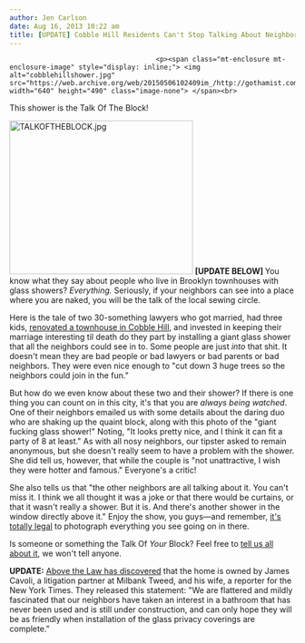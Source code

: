 ```yaml
---
author: Jen Carlson
date: Aug 16, 2013 10:22 am
title: [UPDATE] Cobble Hill Residents Can't Stop Talking About Neighbors' Sexy Shower
---
```


	
										<p><span class="mt-enclosure mt-enclosure-image" style="display: inline;"> <img alt="cobblehillshower.jpg" src="https://web.archive.org/web/20150506102409im_/http://gothamist.com/attachments/arts_jen/cobblehillshower.jpg" width="640" height="490" class="image-none"> </span><br>
<span class="photo_caption">This shower is the Talk Of The Block!</span></p>

<p><span class="mt-enclosure mt-enclosure-image" style="display: inline;"> <img alt="TALKOFTHEBLOCK.jpg" src="https://web.archive.org/web/20150506102409im_/http://gothamist.com/attachments/arts_jen/TALKOFTHEBLOCK.jpg" width="323" height="271" class="image-right"> </span><strong>[UPDATE BELOW] </strong>You know what they say about people who live in Brooklyn townhouses with glass showers? <em>Everything.</em> Seriously, if your neighbors can see into a place where you are naked, you will be the talk of the local sewing circle. </p>

<p>Here is the tale of two 30-something lawyers who got married, had three kids, <a href="https://web.archive.org/web/20150506102409/http://www.incorporatedny.com/album?id=5621097507831904209">renovated a townhouse in Cobble Hill</a>, and invested in keeping their marriage interesting til death do they part by installing a giant glass shower that all the neighbors could see in to. Some people are just <em>into</em> that shit. It doesn&apos;t mean they are bad people or bad lawyers or bad parents or bad neighbors. They were even nice enough to &quot;cut down 3 huge trees so the neighbors could join in the fun.&quot;</p>

<p>But how do we even know about these two and their shower? If there is one thing you can count on in this city, it&apos;s that you are <em>always being watched</em>. One of their neighbors emailed us with some details about the daring duo who are shaking up the quaint block, along with this photo of the &quot;giant fucking glass shower!&quot; Noting, &quot;It looks pretty nice, and I think it can fit a party of 8 at least.&quot; As with all nosy neighbors, our tipster asked to remain anonymous, but she doesn&apos;t really seem to have a problem with the shower. She did tell us, however, that while the couple is &quot;not unattractive, I wish they were hotter and famous.&quot; Everyone&apos;s a critic!</p>

<p>She also tells us that &quot;the other neighbors are all talking about it. You can&apos;t miss it. I think we all thought it was a joke or that there would be curtains, or that it wasn&apos;t really a shower. But it is. And there&apos;s another shower in the window directly above it.&quot; Enjoy the show, you guys&#x2014;and remember, <a href="https://web.archive.org/web/20150506102409/http://gothamist.com/2013/08/09/peeping_tom_photography_totally_leg.php">it&apos;s totally legal</a> to photograph everything you see going on in there.</p>

<p>Is someone or something the Talk Of <em>Your</em> Block? Feel free to <a href="https://web.archive.org/web/20150506102409/mailto:tips@gothamist.com">tell us all about it</a>, we won&apos;t tell anyone.</p>

<p><strong>UPDATE:</strong> <a href="https://web.archive.org/web/20150506102409/http://abovethelaw.com/2013/08/lawyerly-lairs-an-attorneys-attractive-nuisance/2/">Above the Law has discovered</a> that the home is owned by James Cavoli, a litigation partner at Milbank Tweed, and his wife, a reporter for the New York Times. They released this statement: &quot;We are flattered and mildly fascinated that our neighbors have taken an interest in a bathroom that has never been used and is still under construction, and can only hope they will be as friendly when installation of the glass privacy coverings are complete.&quot;</p>					
										
									
				